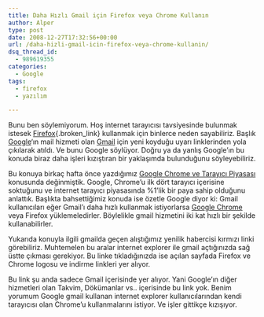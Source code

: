 ```yaml
---
title: Daha Hızlı Gmail için Firefox veya Chrome Kullanın
author: Alper
type: post
date: 2008-12-27T17:32:56+00:00
url: /daha-hizli-gmail-icin-firefox-veya-chrome-kullanin/
dsq_thread_id:
  - 989619355
categories:
  - Google
tags:
  - firefox
  - yazılım

---
```

Bunu ben söylemiyorum. Hoş internet tarayıcısı tavsiyesinde bulunmak istesek [Firefox][1]{.broken_link} kullanmak için binlerce neden sayabiliriz. Başlık [Google][2]&#8216;ın mail hizmeti olan [Gmail][3] için yeni koyduğu uyarı linklerinden yola çıkılarak atıldı. Ve bunu Google söylüyor. Doğru ya da yanlış Google&#8217;ın bu konuda biraz daha işleri kızıştıran bir yaklaşımda bulunduğunu söyleyebiliriz.  
<!--more-->

  
Bu konuya birkaç hafta önce yazdığımız [Google Chrome ve Tarayıcı Piyasası][4] konusunda değinmiştik. Google, Chrome&#8217;u ilk dört tarayıcı içerisine soktuğunu ve internet tarayıcı piyasasında %1&#8217;lik bir paya sahip olduğunu anlattık. Başlıkta bahsettiğimiz konuda ise özetle Google diyor ki: Gmail kullanıcıları eğer Gmail&#8217;ı daha hızlı kullanmak istiyorlarsa [Google Chrome][5] veya Firefox yüklemeledirler. Böylelikle gmail hizmetini iki kat hızlı bir şekilde kullanabilirler. 

Yukarıda konuyla ilgili gmailda geçen alıştığımız yenilik habercisi kırmızı linki görebiliriz. Muhtemelen bu aralar internet explorer ile gmail açtığınızda sağ üstte çıkması gerekiyor. Bu linke tıkladığınızda ise açılan sayfada Firefox ve Chrome logosu ve indirme linkleri yer alıyor. 

Bu link şu anda sadece Gmail içerisinde yer alıyor. Yani Google&#8217;ın diğer hizmetleri olan Takvim, Dökümanlar vs.. içerisinde bu link yok. Benim yorumum Google gmail kullanan internet explorer kullanıcılarından kendi tarayıcısı olan Chrome&#8217;u kullanmalarını istiyor. Ve işler gittikçe kızışıyor.

 [1]: http://www.mozilla-europe.org/tr/firefox/
 [2]: http://www.google.com.tr/
 [3]: http://www.gmail.com
 [4]: https://www.murekkep.org/google-chrome-ve-tarayici-piyasasi-572
 [5]: http://www.google.com/chrome